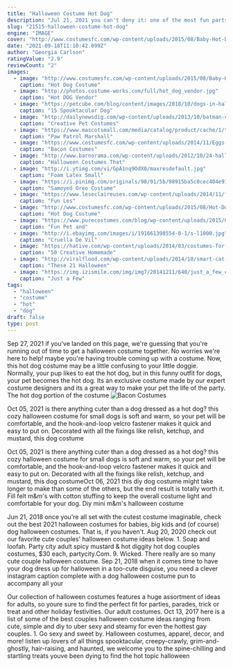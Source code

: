 ```yaml
---
title: "Halloween Costume Hot Dog"
description: "Jul 21, 2021 you can't deny it: one of the most fun parts of having kids is dressing them up in adorable halloween costumes, like a baby dory or a roly-poly bb-8.Even if you don't have a big brood, don't fret!there are plenty of creative ways for you and your fam to play dress up, even if you're pregnant and need an easy maternity costume.Keep scrolling for 52 fabulous family halloween"
slug: "21515-halloween-costume-hot-dog"
engine: "IMAGE"
cover: "http://www.costumesfc.com/wp-content/uploads/2015/08/Baby-Hot-Dog-Costume.jpg"
date: "2021-09-18T11:10:42.099Z"
author: "Georgia Carlson"
ratingValue: "2.9"
reviewCount: "2"
images:
  - image: "http://www.costumesfc.com/wp-content/uploads/2015/08/Baby-Hot-Dog-Costume.jpg"
    caption: "Hot Dog Costume"
  - image: "http://photos.costume-works.com/full/hot_dog_vendor.jpg"
    caption: "Hot DOG Vendor"
  - image: "https://petcube.com/blog/content/images/2018/10/dogs-in-halloween-ghost-costumes-cover.jpg"
    caption: "15 Spooktacular Dog"
  - image: "http://dailynewsdig.com/wp-content/uploads/2013/10/batman-cat.jpg"
    caption: "Creative Pet Costumes"
  - image: "https://www.mascotsmall.com/media/catalog/product/cache/1/thumbnail/600x/17f82f742ffe127f42dca9de82fb58b1/m/a/mascot_img_4358.jpg"
    caption: "Paw Patrol Marshall"
  - image: "https://www.costumesfc.com/wp-content/uploads/2014/11/Eggs-and-Bacon-Costume.jpg"
    caption: "Bacon Costumes"
  - image: "http://www.barnorama.com/wp-content/uploads/2012/10/24-halloween-costumes.jpg"
    caption: "Halloween Costumes That"
  - image: "http://i.ytimg.com/vi/GpA1nq9OdX0/maxresdefault.jpg"
    caption: "Foam Latex Small"
  - image: "https://i.pinimg.com/originals/98/91/5b/98915ba5c0cec404e918445c7da63d33.jpg"
    caption: "Samoyed Oreo Costume"
  - image: "https://www.leseclaireuses.com/wp-content/uploads/2014/11/fashion-dog-261114-8.jpg"
    caption: "Fun Les"
  - image: "http://www.costumesfc.com/wp-content/uploads/2015/08/Hot-Dog-Baby-Costume.jpg"
    caption: "Hot Dog Costume"
  - image: "https://www.purecostumes.com/blog/wp-content/uploads/2015/09/Polyvore-Pet-and-Owner-Ideas-Cowboys.jpg"
    caption: "Fun Pet and"
  - image: "http://i.ebayimg.com/images/i/191661398554-0-1/s-l1000.jpg"
    caption: "Cruella De Vil"
  - image: "https://hative.com/wp-content/uploads/2014/03/costumes-for-kids/34-fluffy-white-cloud-costume.jpg"
    caption: "50 Creative Homemade"
  - image: "http://viralflood.com/wp-content/uploads/2014/10/smart-cat-glasses.png"
    caption: "These 21 Halloween"
  - image: "https://img.izismile.com/img/img7/20141211/640/just_a_few_cute_and_sexy_cosplay_girls_640_16.jpg"
    caption: "Just a Few"
tags:
  - "halloween"
  - "costume"
  - "hot"
  - "dog"
draft: false
type: post
---
```


Sep 27, 2021 if you've landed on this page, we're guessing that you're running out of time to get a halloween costume together. No worries  we're here to help! maybe you're having trouble coming up with a costume. Now, this hot dog costume may be a little confusing to your little doggie. Normally, your pup likes to eat the hot dog, but in this funny outfit for dogs, your pet becomes the hot dog. Its an exclusive costume made by our expert costume designers and its a great way to make your pet the life of the party. The hot dog portion of the costume
![Bacon Costumes](https://www.costumesfc.com/wp-content/uploads/2014/11/Eggs-and-Bacon-Costume.jpg "Bacon Costumes")

Oct 05, 2021 is there anything cuter than a dog dressed as a hot dog? this cozy halloween costume for small dogs is soft and warm, so your pet will be comfortable, and the hook-and-loop velcro fastener makes it quick and easy to put on. Decorated with all the fixings like relish, ketchup, and mustard, this dog costume
<!--inArticleAds-->

<!--galleryOne-->

Oct 05, 2021 is there anything cuter than a dog dressed as a hot dog? this cozy halloween costume for small dogs is soft and warm, so your pet will be comfortable, and the hook-and-loop velcro fastener makes it quick and easy to put on. Decorated with all the fixings like relish, ketchup, and mustard, this dog costumeOct 06, 2021 this diy dog costume might take longer to make than some of the others, but the end result is totally worth it. Fill felt m&m's with cotton stuffing to keep the overall costume light and comfortable for your dog. Diy mini m&m's halloween costume
<!--inArticleAds-->

<!--galleryTwo-->

Jun 21, 2018 once you're all set with the cutest costume imaginable, check out the best 2021 halloween costumes for babies, big kids and (of course) dog halloween costumes. That is, if you haven't. Aug 20, 2020 check out our favorite cute couples' halloween costume ideas below. 1. Soap and loofah.  Party city adult spicy mustard & hot diggity hot dog couples costumes, $30 each, partycity.Com. 9. Wicked. There really are so many cute couple halloween costume. Sep 21, 2018 when it comes time to have your dog dress up for halloween in a too-cute disguise, you need a clever instagram caption complete with a dog halloween costume pun to accompany all your
<!--galleryThree-->

Our collection of halloween costumes features a huge assortment of ideas for adults, so youre sure to find the perfect fit for parties, parades, trick or treat and other holiday festivities. Our adult costumes. Oct 13, 2017 here is a list of some of the best couples halloween costume ideas  ranging from cute, simple and diy to uber sexy and steamy  for even the hottest gay couples. 1. Go sexy and sweet by. Halloween costumes, apparel, decor, and more! listen up lovers of all things spooktacular, creepy-crawly, grim-and-ghostly, hair-raising, and haunted, we welcome you to the spine-chilling and startling treats youve been dying to find  the hot topic halloween